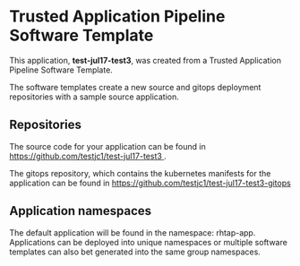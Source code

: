 # Trusted Application Pipeline Software Template

This application, **test-jul17-test3**, was created from a Trusted Application Pipeline Software Template.

The software templates create a new source and gitops deployment repositories with a sample source application. 

## Repositories

The source code for your application can be found in [https://github.com/testjc1/test-jul17-test3 ](https://github.com/testjc1/test-jul17-test3 ).
 
The gitops repository, which contains the kubernetes manifests for the application can be found in 
[https://github.com/testjc1/test-jul17-test3-gitops ](https://github.com/testjc1/test-jul17-test3-gitops ) 

## Application namespaces 

The default application will be found in the namespace: rhtap-app. Applications can be deployed into unique namespaces or multiple software templates can also bet generated into the same group namespaces.  